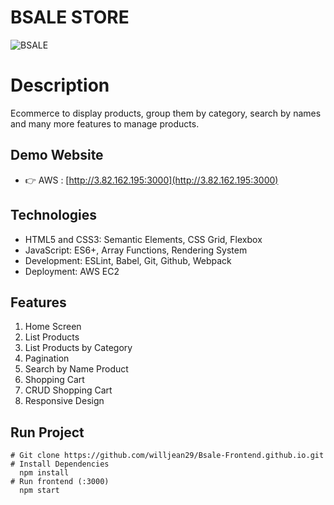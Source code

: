 # BSALE STORE

![BSALE](https://user-images.githubusercontent.com/61263958/158118816-799e0941-1626-4f10-b1b1-e43e32c55649.png)

# Description

Ecommerce to display products, group them by category, search by names and many more features to manage products.

## Demo Website

- 👉 AWS : [http://3.82.162.195:3000](http://3.82.162.195:3000)

## Technologies

- HTML5 and CSS3: Semantic Elements, CSS Grid, Flexbox
- JavaScript: ES6+, Array Functions, Rendering System
- Development: ESLint, Babel, Git, Github, Webpack
- Deployment: AWS EC2

## Features

1. Home Screen
2. List Products
3. List Products by Category
4. Pagination
5. Search by Name Product
6. Shopping Cart
7. CRUD Shopping Cart
8. Responsive Design

## Run Project

```
# Git clone https://github.com/willjean29/Bsale-Frontend.github.io.git
# Install Dependencies
  npm install
# Run frontend (:3000)
  npm start
```
